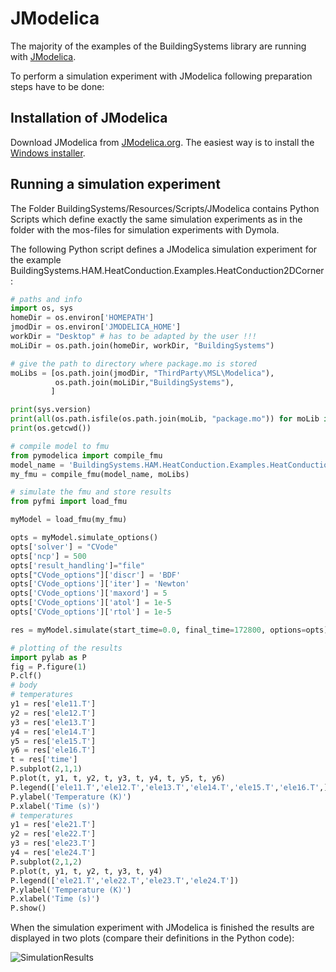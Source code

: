 JModelica
=========

The majority of the examples of the BuildingSystems library are running with [JModelica](https://jmodelica.org/).

To perform a simulation experiment with JModelica following preparation steps have to be done:

## Installation of JModelica
Download JModelica from [JModelica.org](https://jmodelica.org).
The easiest way is to install the [Windows installer](https://jmodelica.org/downloads/JModelica.org-2.2.exe).

## Running a simulation experiment
The Folder BuildingSystems/Resources/Scripts/JModelica contains Python Scripts
which define exactly the same simulation experiments as in the folder with the
mos-files for simulation experiments with Dymola.

The following Python script defines a JModelica simulation experiment for the example BuildingSystems.HAM.HeatConduction.Examples.HeatConduction2DCorner:

```python
# paths and info
import os, sys
homeDir = os.environ['HOMEPATH']
jmodDir = os.environ['JMODELICA_HOME']
workDir = "Desktop" # has to be adapted by the user !!!
moLiDir = os.path.join(homeDir, workDir, "BuildingSystems")

# give the path to directory where package.mo is stored
moLibs = [os.path.join(jmodDir, "ThirdParty\MSL\Modelica"),
		  os.path.join(moLiDir,"BuildingSystems"),
         ]

print(sys.version)
print(all(os.path.isfile(os.path.join(moLib, "package.mo")) for moLib in moLibs))
print(os.getcwd())

# compile model to fmu
from pymodelica import compile_fmu
model_name = 'BuildingSystems.HAM.HeatConduction.Examples.HeatConduction2DCorner'
my_fmu = compile_fmu(model_name, moLibs)

# simulate the fmu and store results
from pyfmi import load_fmu

myModel = load_fmu(my_fmu)

opts = myModel.simulate_options()
opts['solver'] = "CVode"
opts['ncp'] = 500
opts['result_handling']="file"
opts["CVode_options"]['discr'] = 'BDF'
opts['CVode_options']['iter'] = 'Newton'
opts['CVode_options']['maxord'] = 5
opts['CVode_options']['atol'] = 1e-5
opts['CVode_options']['rtol'] = 1e-5

res = myModel.simulate(start_time=0.0, final_time=172800, options=opts)

# plotting of the results
import pylab as P
fig = P.figure(1)
P.clf()
# body
# temperatures
y1 = res['ele11.T']
y2 = res['ele12.T']
y3 = res['ele13.T']
y4 = res['ele14.T']
y5 = res['ele15.T']
y6 = res['ele16.T']
t = res['time']
P.subplot(2,1,1)
P.plot(t, y1, t, y2, t, y3, t, y4, t, y5, t, y6)
P.legend(['ele11.T','ele12.T','ele13.T','ele14.T','ele15.T','ele16.T',])
P.ylabel('Temperature (K)')
P.xlabel('Time (s)')
# temperatures
y1 = res['ele21.T']
y2 = res['ele22.T']
y3 = res['ele23.T']
y4 = res['ele24.T']
P.subplot(2,1,2)
P.plot(t, y1, t, y2, t, y3, t, y4)
P.legend(['ele21.T','ele22.T','ele23.T','ele24.T'])
P.ylabel('Temperature (K)')
P.xlabel('Time (s)')
P.show()
```
When the simulation experiment with JModelica is finished the results are displayed in two plots (compare their definitions in the Python code):

![SimulationResults](https://github.com/UdK-VPT/BuildingSystems/blob/master/Resources/Images/Resources/Scripts/JModelica/HeatConduction2DCorner.png)
